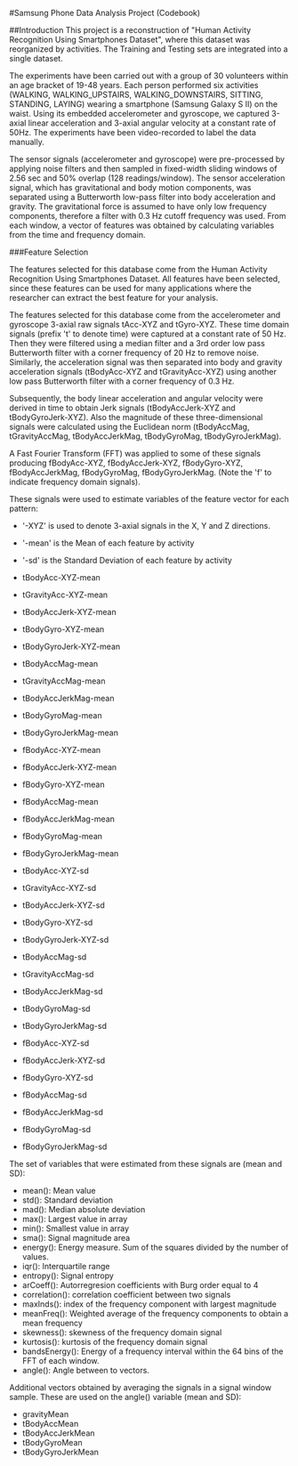 #Samsung Phone Data Analysis Project (Codebook)


##Introduction
This project is a reconstruction of "Human Activity Recognition Using Smartphones Dataset", where this dataset was reorganized by activities. The Training and Testing sets are integrated into a single dataset.

The experiments have been carried out with a group of 30 volunteers within an age bracket of 19-48 years. Each person performed six activities (WALKING, WALKING_UPSTAIRS, WALKING_DOWNSTAIRS, SITTING, STANDING, LAYING) wearing a smartphone (Samsung Galaxy S II) on the waist. Using its embedded accelerometer and gyroscope, we captured 3-axial linear acceleration and 3-axial angular velocity at a constant rate of 50Hz. The experiments have been video-recorded to label the data manually. 

The sensor signals (accelerometer and gyroscope) were pre-processed by applying noise filters and then sampled in fixed-width sliding windows of 2.56 sec and 50% overlap (128 readings/window). The sensor acceleration signal, which has gravitational and body motion components, was separated using a Butterworth low-pass filter into body acceleration and gravity. The gravitational force is assumed to have only low frequency components, therefore a filter with 0.3 Hz cutoff frequency was used. From each window, a vector of features was obtained by calculating variables from the time and frequency domain.


###Feature Selection 

The features selected for this database come from the Human Activity Recognition Using Smartphones Dataset. All features have been selected, since these features can be used for many applications where the researcher can extract the best feature for your analysis.

The features selected for this database come from the accelerometer and gyroscope 3-axial raw signals tAcc-XYZ and tGyro-XYZ. These time domain signals (prefix 't' to denote time) were captured at a constant rate of 50 Hz. Then they were filtered using a median filter and a 3rd order low pass Butterworth filter with a corner frequency of 20 Hz to remove noise. Similarly, the acceleration signal was then separated into body and gravity acceleration signals (tBodyAcc-XYZ and tGravityAcc-XYZ) using another low pass Butterworth filter with a corner frequency of 0.3 Hz. 

Subsequently, the body linear acceleration and angular velocity were derived in time to obtain Jerk signals (tBodyAccJerk-XYZ and tBodyGyroJerk-XYZ). Also the magnitude of these three-dimensional signals were calculated using the Euclidean norm (tBodyAccMag, tGravityAccMag, tBodyAccJerkMag, tBodyGyroMag, tBodyGyroJerkMag). 

A Fast Fourier Transform (FFT) was applied to some of these signals producing fBodyAcc-XYZ, fBodyAccJerk-XYZ, fBodyGyro-XYZ, fBodyAccJerkMag, fBodyGyroMag, fBodyGyroJerkMag. (Note the 'f' to indicate frequency domain signals). 

These signals were used to estimate variables of the feature vector for each pattern:  
* '-XYZ' is used to denote 3-axial signals in the X, Y and Z directions.
* '-mean' is the Mean of each feature by activity
* '-sd' is the Standard Deviation of each feature by activity

* tBodyAcc-XYZ-mean
* tGravityAcc-XYZ-mean
* tBodyAccJerk-XYZ-mean
* tBodyGyro-XYZ-mean
* tBodyGyroJerk-XYZ-mean
* tBodyAccMag-mean
* tGravityAccMag-mean
* tBodyAccJerkMag-mean
* tBodyGyroMag-mean
* tBodyGyroJerkMag-mean
* fBodyAcc-XYZ-mean
* fBodyAccJerk-XYZ-mean
* fBodyGyro-XYZ-mean
* fBodyAccMag-mean
* fBodyAccJerkMag-mean
* fBodyGyroMag-mean
* fBodyGyroJerkMag-mean

* tBodyAcc-XYZ-sd
* tGravityAcc-XYZ-sd
* tBodyAccJerk-XYZ-sd
* tBodyGyro-XYZ-sd
* tBodyGyroJerk-XYZ-sd
* tBodyAccMag-sd
* tGravityAccMag-sd
* tBodyAccJerkMag-sd
* tBodyGyroMag-sd
* tBodyGyroJerkMag-sd
* fBodyAcc-XYZ-sd
* fBodyAccJerk-XYZ-sd
* fBodyGyro-XYZ-sd
* fBodyAccMag-sd
* fBodyAccJerkMag-sd
* fBodyGyroMag-sd
* fBodyGyroJerkMag-sd

The set of variables that were estimated from these signals are (mean and SD): 

* mean(): Mean value
* std(): Standard deviation
* mad(): Median absolute deviation 
* max(): Largest value in array
* min(): Smallest value in array
* sma(): Signal magnitude area
* energy(): Energy measure. Sum of the squares divided by the number of values. 
* iqr(): Interquartile range 
* entropy(): Signal entropy
* arCoeff(): Autorregresion coefficients with Burg order equal to 4
* correlation(): correlation coefficient between two signals
* maxInds(): index of the frequency component with largest magnitude
* meanFreq(): Weighted average of the frequency components to obtain a mean frequency
* skewness(): skewness of the frequency domain signal 
* kurtosis(): kurtosis of the frequency domain signal 
* bandsEnergy(): Energy of a frequency interval within the 64 bins of the FFT of each window.
* angle(): Angle between to vectors.

Additional vectors obtained by averaging the signals in a signal window sample. These are used on the angle() variable (mean and SD):

* gravityMean
* tBodyAccMean
* tBodyAccJerkMean
* tBodyGyroMean
* tBodyGyroJerkMean